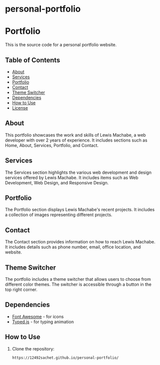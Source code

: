 # personal-portfolio
# Portfolio

This is the source code for a personal portfolio website.

## Table of Contents

- [About](#about)
- [Services](#services)
- [Portfolio](#portfolio)
- [Contact](#contact)
- [Theme Switcher](#theme-switcher)
- [Dependencies](#dependencies)
- [How to Use](#how-to-use)
- [License](#license)

## About

This portfolio showcases the work and skills of Lewis Machabe, a web developer with over 2 years of experience. It includes sections such as Home, About, Services, Portfolio, and Contact.

## Services

The Services section highlights the various web development and design services offered by Lewis Machabe. It includes items such as Web Development, Web Design, and Responsive Design.

## Portfolio

The Portfolio section displays Lewis Machabe's recent projects. It includes a collection of images representing different projects.

## Contact

The Contact section provides information on how to reach Lewis Machabe. It includes details such as phone number, email, office location, and website.

## Theme Switcher

The portfolio includes a theme switcher that allows users to choose from different color themes. The switcher is accessible through a button in the top right corner.

## Dependencies

- [Font Awesome](https://fontawesome.com/) - for icons
- [Typed.js](https://github.com/mattboldt/typed.js/) - for typing animation

## How to Use

1. Clone the repository:

   ```bash
   https://12492sachet.github.io/personal-portfolio/
